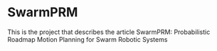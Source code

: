 # SwarmPRM
This is the project that describes the article SwarmPRM: Probabilistic Roadmap Motion Planning for Swarm Robotic Systems
